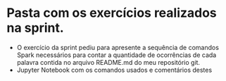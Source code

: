 # Pasta com os exercícios realizados na sprint.
- O exercício da sprint pediu para apresente a sequência de comandos Spark necessários para contar a quantidade de ocorrências de cada palavra contida no arquivo README.md do meu repositório git.
- Jupyter Notebook com os comandos usados e comentários destes 
